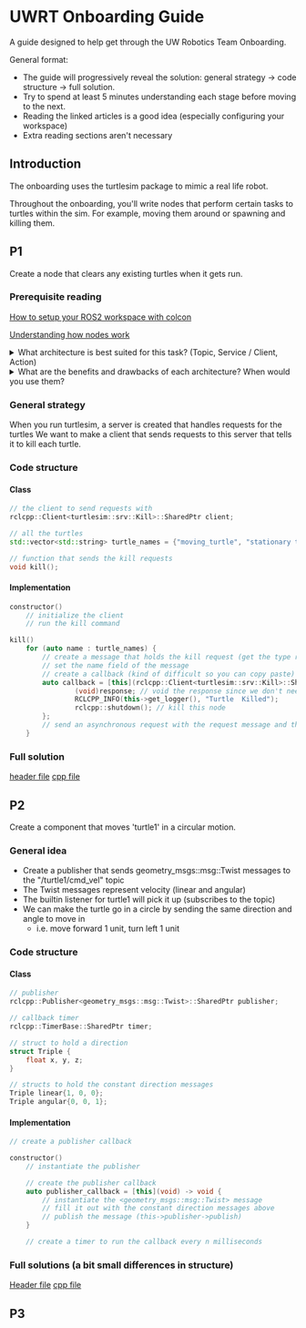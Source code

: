# UWRT Onboarding Guide

A guide designed to help get through the UW Robotics Team Onboarding.

General format:
- The guide will progressively reveal the solution: general strategy -> code structure -> full solution.
- Try to spend at least 5 minutes understanding each stage before moving to the next.
- Reading the linked articles is a good idea (especially configuring your workspace)
- Extra reading sections aren't necessary

## Introduction
The onboarding uses the turtlesim package to mimic a real life robot.

Throughout the onboarding, you'll write nodes that perform certain tasks to turtles within the sim. For example, moving them around or spawning and killing them.

## P1

Create a node that clears any existing turtles when it gets run.

### Prerequisite reading
[How to setup your ROS2 workspace with colcon](https://docs.ros.org/en/humble/Tutorials/Beginner-Client-Libraries/Colcon-Tutorial.html)

[Understanding how nodes work](https://docs.ros.org/en/humble/Tutorials/Beginner-CLI-Tools/Understanding-ROS2-Nodes/Understanding-ROS2-Nodes.html)

<details> 
  <summary>
    What architecture is best suited for this task? (Topic, Service / Client, Action)

  </summary>
    The best architecture to use is the service / client. 
</details>


<details>
    <summary>
    What are the benefits and drawbacks of each architecture? When would you use them?
    </summary>
    The main reason is that killing the turtles is a discrete message, so you call it on demand rather than continuously.
    A topic would be good for continuous messages, and an action server would be good for continuous messages that are controlled by discrete messages.
</details>


### General strategy

When you run turtlesim, a server is created that handles requests for the turtles
We want to make a client that sends requests to this server that tells it to kill each turtle.

### Code structure

#### Class
```cpp
// the client to send requests with
rclcpp::Client<turtlesim::srv::Kill>::SharedPtr client;

// all the turtles
std::vector<std::string> turtle_names = {"moving_turtle", "stationary turtle"};

// function that sends the kill requests
void kill();
```

#### Implementation
```cpp
constructor()
    // initialize the client
    // run the kill command

kill()
    for (auto name : turtle_names) {
        // create a message that holds the kill request (get the type right)
        // set the name field of the message
        // create a callback (kind of difficult so you can copy paste)
        auto callback = [this](rclcpp::Client<turtlesim::srv::Kill>::SharedFuture response) -> void {
                (void)response; // void the response since we don't need one
                RCLCPP_INFO(this->get_logger(), "Turtle  Killed");
                rclcpp::shutdown(); // kill this node
        };
        // send an asynchronous request with the request message and the callback as parameters
    }
```

### Full solution
[header file](https://github.com/keyonjerome/uwrt_software_training_challenge/blob/master/software_training_assignment/include/software_training_assignment/clear_turtles.hpp)
[cpp file](https://github.com/keyonjerome/uwrt_software_training_challenge/blob/master/software_training_assignment/src/clear_turtles.cpp)

## P2

Create a component that moves 'turtle1' in a circular motion.

### General idea
- Create a publisher that sends geometry_msgs::msg::Twist messages to the "/turtle1/cmd_vel" topic
- The Twist messages represent velocity (linear and angular)
- The builtin listener for turtle1 will pick it up (subscribes to the topic)
- We can make the turtle go in a circle by sending the same direction and angle to move in
    - i.e. move forward 1 unit, turn left 1 unit

### Code structure

#### Class

```cpp
// publisher
rclcpp::Publisher<geometry_msgs::msg::Twist>::SharedPtr publisher;

// callback timer
rclcpp::TimerBase::SharedPtr timer;

// struct to hold a direction
struct Triple {
    float x, y, z;
}

// structs to hold the constant direction messages
Triple linear{1, 0, 0};
Triple angular{0, 0, 1};
```

#### Implementation 

```cpp
// create a publisher callback

constructor()
    // instantiate the publisher

    // create the publisher callback
    auto publisher_callback = [this](void) -> void {
        // instantiate the <geometry_msgs::msg::Twist> message
        // fill it out with the constant direction messages above
        // publish the message (this->publisher->publish)
    }

    // create a timer to run the callback every n milliseconds
```

### Full solutions (a bit small differences in structure)
[Header file](https://github.com/keyonjerome/uwrt_software_training_challenge/blob/master/software_training_assignment/include/software_training_assignment/turtle_circle_publisher.hpp)
[cpp file](https://github.com/keyonjerome/uwrt_software_training_challenge/blob/master/software_training_assignment/src/turtle_circle_publisher.cpp)

## P3

